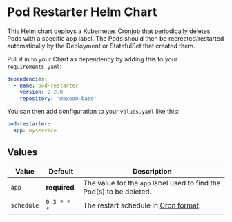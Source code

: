 # Pod Restarter Helm Chart

This Helm chart deploys a Kubernetes Cronjob that periodically deletes Pods with a specific app label. The Pods should then be recreated/restarted automatically by the Deployment or StatefulSet that created them.

Pull it in to your Chart as dependency by adding this to your `requirements.yaml`:

```yaml
dependencies:
  - name: pod-restarter
    version: 2.2.0
    repository: '@axoom-base'
```

You can then add configuration to your `values.yaml` like this:

```yaml
pod-restarter:
  app: myservice
```

## Values

| Value      | Default      | Description                                                                |
| ---------- | ------------ | -------------------------------------------------------------------------- |
| `app`      | __required__ | The value for the `app` label used to find the Pod(s) to be deleted.       |
| `schedule` | `0 3 * * *`  | The restart schedule in [Cron format](https://en.wikipedia.org/wiki/Cron). |
